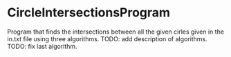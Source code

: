 # CircleIntersectionsProgram

Program that finds the intersections between all the given cirles given in the in.txt file using three algorithms.
TODO: add description of algorithms.
TODO: fix last algorithm.
